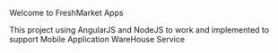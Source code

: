 Welcome to FreshMarket Apps

This project using AngularJS and NodeJS to work and implemented to support Mobile Application WareHouse Service

